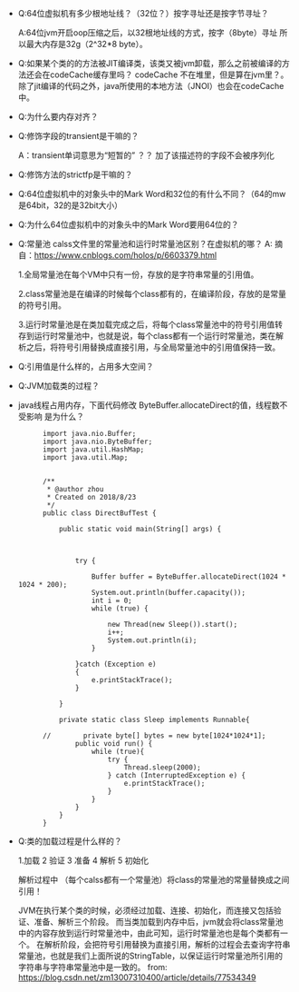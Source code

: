 
* Q:64位虚拟机有多少根地址线？（32位？）按字寻址还是按字节寻址？

   A:64位jvm开启oop压缩之后，以32根地址线的方式，按字（8byte）寻址 所以最大内存是32g（2^32*8 byte）。

* Q:如果某个类的的方法被JIT编译类，该类又被jvm卸载，那么之前被编译的方法还会在codeCache缓存里吗？
codeCache 不在堆里，但是算在jvm里？。除了jit编译的代码之外，java所使用的本地方法（JNOI）也会在codeCache中。

* Q:为什么要内存对齐？


* Q:修饰字段的transient是干嘛的？

  A：transient单词意思为“短暂的” ？？
     加了该描述符的字段不会被序列化


* Q:修饰方法的strictfp是干嘛的？

* Q:64位虚拟机中的对象头中的Mark Word和32位的有什么不同？（64的mw是64bit，32的是32bit大小） 

* Q:为什么64位虚拟机中的对象头中的Mark Word要用64位的？ 

* Q:常量池 calss文件里的常量池和运行时常量池区别？在虚拟机的哪？
  A:    摘自：https://www.cnblogs.com/holos/p/6603379.html            
  
    1.全局常量池在每个VM中只有一份，存放的是字符串常量的引用值。
    
    2.class常量池是在编译的时候每个class都有的，在编译阶段，存放的是常量的符号引用。
    
    3.运行时常量池是在类加载完成之后，将每个class常量池中的符号引用值转存到运行时常量池中，也就是说，每个class都有一个运行时常量池，类在解析之后，将符号引用替换成直接引用，与全局常量池中的引用值保持一致。
    
* Q:引用值是什么样的，占用多大空间？

* Q:JVM加载类的过程？



* java线程占用内存，下面代码修改 ByteBuffer.allocateDirect的值，线程数不受影响 是为什么？

            import java.nio.Buffer;
            import java.nio.ByteBuffer;
            import java.util.HashMap;
            import java.util.Map;
            
            
            /**
             * @author zhou
             * Created on 2018/8/23
             */
            public class DirectBufTest {
            
                public static void main(String[] args) {
            
            
            
                    try {
            
                        Buffer buffer = ByteBuffer.allocateDirect(1024 * 1024 * 200);
                        System.out.println(buffer.capacity());
                        int i = 0;
                        while (true) {
            
                            new Thread(new Sleep()).start();
                            i++;
                            System.out.println(i);
                        }
            
                    }catch (Exception e)
                    {
                        e.printStackTrace();
                    }
            
                }
            
                private static class Sleep implements Runnable{
            
            //        private byte[] bytes = new byte[1024*1024*1];
                    public void run() {
                        while (true){
                            try {
                                Thread.sleep(2000);
                            } catch (InterruptedException e) {
                                e.printStackTrace();
                            }
                        }
                    }
                }
            }


* Q:类的加载过程是什么样的？


    1.加载 2 验证  3 准备 4 解析 5 初始化

    解析过程中 （每个calss都有一个常量池）将class的常量池的常量替换成之间引用！

    JVM在执行某个类的时候，必须经过加载、连接、初始化，而连接又包括验证、准备、解析三个阶段。
    而当类加载到内存中后，jvm就会将class常量池中的内容存放到运行时常量池中，由此可知，运行时常量池也是每个类都有一个。
    在解析阶段，会把符号引用替换为直接引用，解析的过程会去查询字符串常量池，也就是我们上面所说的StringTable，以保证运行时常量池所引用的字符串与字符串常量池中是一致的。
    from: https://blog.csdn.net/zm13007310400/article/details/77534349